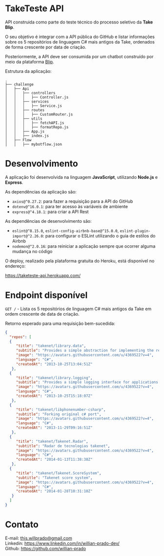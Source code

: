 # TakeTeste API

API construida como parte do teste técnico do processo seletivo da **Take Blip**.

O seu objetivo é integrar com a API pública do GitHub e listar informações sobre os 5 repositórios de linguagem C# mais antigos da Take,
ordenados de forma crescente por data de criação.

Posteriormente, a API deve ser consumida por um chatbot construído por meio da plataforma [Blip](portal.blip.ai).

Estrutura da aplicação:

```
.
├── challenge
│   ├── Api
│   │   ├── controllers
│   │   │   ├── Controller.js
│   │   ├── services
│   │   │   ├── Service.js
│   │   ├── routes
│   │   │   ├── CustomRouter.js
│   │   ├── utils
│   │   │   ├── fetchAPI.js
│   │   │   ├── formatRepo.js
│   │   ├── App.js
│   │   ├── index.js
│   ├── Flow
│   │   ├── mybotflow.json

```

# Desenvolvimento

A aplicação foi desenvolvida na linguagem **JavaScript**, utilizando **Node.js** e **Express**.

As dependências da aplicação são:

- `axios@^0.27.2`: para fazer a requisição para a API do GitHub
- `dotenv@^16.0.1`: para ter acesso às variáveis de ambiente
- `express@^4.18.1`: para criar a API Rest

As dependências de desenvolvimento são:

- `eslint@^8.15.0`, `eslint-config-airbnb-base@^15.0.0`, `eslint-plugin-import@^2.26.0`: para
configurar o ESLint utilizando o guia de estilos do Airbnb
- `nodemon@^2.0.16`: para reiniciar a aplicação sempre que ocorrer alguma mudança no código

O deploy, realizado pela plataforma gratuita do Heroku, está disponível no endereço:

https://taketeste-api.herokuapp.com/

# Endpoint disponível

`GET /` - Lista os 5 repositórios de linguagem C# mais antigos da Take em ordem crescente de data de criação.

Retorno esperado para uma requisição bem-sucedida:

```json
{
  "repos": [
  {
     "title": "takenet/library.data",
     "subtitle": "Provides a simple abstraction for implementing the repository and unit of work patterns for data-enabled applications",
     "image": "https://avatars.githubusercontent.com/u/4369522?v=4",
     "language": "C#",
     "createdAt": "2013-10-25T13:04:51Z"
   },
  {
     "title": "takenet/library.logging",
     "subtitle": "Provides a simple logging interface for applications and some basic implementations of this interface",
     "image": "https://avatars.githubusercontent.com/u/4369522?v=4",
     "language": "C#",
     "createdAt": "2013-10-25T15:18:07Z"
   },
  {
     "title": "takenet/libphonenumber-csharp",
     "subtitle": "Forking original c# port",
     "image": "https://avatars.githubusercontent.com/u/4369522?v=4",
     "language": "C#", 
     "createdAt": "2013-11-29T09:16:51Z"
   },
  {
     "title": "takenet/Takenet.Radar",
     "subtitle": "Radar de tecnologias takenet",
     "image": "https://avatars.githubusercontent.com/u/4369522?v=4",
     "language": "C#",
     "createdAt": "2014-01-13T11:38:38Z"
   },
  {
     "title": "takenet/Takenet.ScoreSystem",
     "subtitle": "Takenet score system",
     "image": "https://avatars.githubusercontent.com/u/4369522?v=4",
     "language": "C#",
     "createdAt": "2014-01-28T10:31:10Z"
   }
  ]
}
```

# Contato

E-mail: this.willprado@gmail.com \
Linkedin:  https://www.linkedin.com/in/willian-prado-dev/ \
Github: https://github.com/willian-prado
